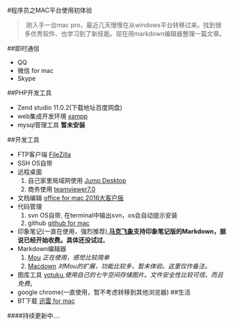 #程序员之MAC平台使用初体验
> 刚入手一台mac pro，最近几天慢慢在从windows平台转移过来。找到很多优秀软件、也学习到了新技能。现在用markdown编辑器整理一篇文章。

##即时通信
* QQ 
* 微信 for mac
* Skype 


##PHP开发工具
* Zend studio 11.0.2(下载地址百度网盘)
* web集成开发环境  [xampp](www.apachefriends.org/)
* mysql管理工具 **暂未安装**

##开发工具
* FTP客户端  [FileZilla](https://filezilla-project.org/download.php?type=client )
* SSH OS自带
* 远程桌面
   1. 自己家里局域网使用  [Jump Desktop](http://www.maczapp.com/jump-desktop)
   2. 商务使用  [teamviewer7.0](http://download.teamviewer.com/download/version_7x/TeamViewer_Setup.exe)
* 文档编辑  [office for mac 2016大客户版]("http://pan.baidu.com/s/1kTplM2F" "密码:btwn") 
* 代码管理
	1. svn OS自带, 在terminal中输出svn，os会自动提示安装
	2. github [github for mac](https://desktop.github.com/) 
* 印象笔记(一直在使用，强烈推荐),**[马克飞象](https://maxiang.io/basic)支持印象笔记版的Markdown，据说已经开始收费。具体还没试过**。
* Markdown编辑器
   1. [Mou](http://25.io/mou/) *正在使用，感觉比较简单*
   2. [Macdown](http://macdown.uranusjr.com/) *对Mou的扩展，功能比较多，暂未体验。这里仅作备注。*
* 图库工具  [yotuku](http://www.yotuku.cn/#!/),*使用自己的七牛空间存储图片。文件安全性比较可信，而且免费*。
* google chrome(一直使用，暂不考虑转移到其他浏览器)
##生活
* BT下载 [迅雷 for mac](http://mac.xunlei.com/)




####持续更新中.... 






